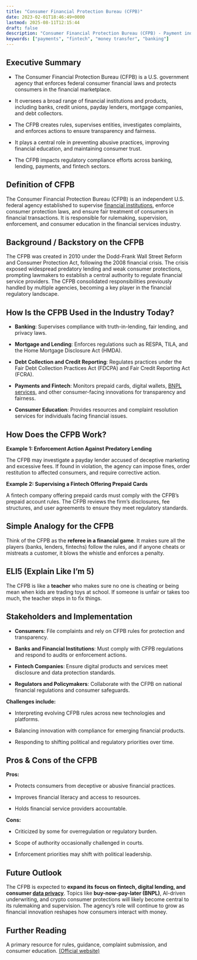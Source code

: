 ```yaml
---
title: "Consumer Financial Protection Bureau (CFPB)"
date: 2023-02-01T18:46:49+0000
lastmod: 2025-08-11T12:15:44
draft: false
description: "Consumer Financial Protection Bureau (CFPB) - Payment industry knowledge and insights"
keywords: ["payments", "fintech", "money transfer", "banking"]
---
```


## **Executive Summary**

- The Consumer Financial Protection Bureau (CFPB) is a U.S. government agency that enforces federal consumer financial laws and protects consumers in the financial marketplace.

- It oversees a broad range of financial institutions and products, including banks, credit unions, payday lenders, mortgage companies, and debt collectors.

- The CFPB creates rules, supervises entities, investigates complaints, and enforces actions to ensure transparency and fairness.

- It plays a central role in preventing abusive practices, improving financial education, and maintaining consumer trust.

- The CFPB impacts regulatory compliance efforts across banking, lending, payments, and fintech sectors.

## **Definition of CFPB**

The Consumer Financial Protection Bureau (CFPB) is an independent U.S. federal agency established to supervise [financial institutions](https://faisalkhanllc.xyz/resources/payments-wiki/f/financial-institution-fi/), enforce consumer protection laws, and ensure fair treatment of consumers in financial transactions. It is responsible for rulemaking, supervision, enforcement, and consumer education in the financial services industry.

## **Background / Backstory on the CFPB**

The CFPB was created in 2010 under the Dodd-Frank Wall Street Reform and Consumer Protection Act, following the 2008 financial crisis. The crisis exposed widespread predatory lending and weak consumer protections, prompting lawmakers to establish a central authority to regulate financial service providers. The CFPB consolidated responsibilities previously handled by multiple agencies, becoming a key player in the financial regulatory landscape.

## **How Is the CFPB Used in the Industry Today?**

- **Banking**: Supervises compliance with truth-in-lending, fair lending, and privacy laws.

- **Mortgage and Lending**: Enforces regulations such as RESPA, TILA, and the Home Mortgage Disclosure Act (HMDA).

- **Debt Collection and Credit Reporting**: Regulates practices under the Fair Debt Collection Practices Act (FDCPA) and Fair Credit Reporting Act (FCRA).

- **Payments and Fintech**: Monitors prepaid cards, digital wallets, [BNPL services](https://faisalkhanllc.xyz/resources/payments-wiki/b/buy-now-pay-later-bnpl/), and other consumer-facing innovations for transparency and fairness.

- **Consumer Education**: Provides resources and complaint resolution services for individuals facing financial issues.

## **How Does the CFPB Work?**

**Example 1: Enforcement Action Against Predatory Lending**

The CFPB may investigate a payday lender accused of deceptive marketing and excessive fees. If found in violation, the agency can impose fines, order restitution to affected consumers, and require corrective action.

**Example 2: Supervising a Fintech Offering Prepaid Cards**

A fintech company offering prepaid cards must comply with the CFPB’s prepaid account rules. The CFPB reviews the firm’s disclosures, fee structures, and user agreements to ensure they meet regulatory standards.

## **Simple Analogy for the CFPB**

Think of the CFPB as the **referee in a financial game**. It makes sure all the players (banks, lenders, fintechs) follow the rules, and if anyone cheats or mistreats a customer, it blows the whistle and enforces a penalty.

## **ELI5 (Explain Like I’m 5)**

The CFPB is like a **teacher** who makes sure no one is cheating or being mean when kids are trading toys at school. If someone is unfair or takes too much, the teacher steps in to fix things.

## **Stakeholders and Implementation**

- **Consumers**: File complaints and rely on CFPB rules for protection and transparency.

- **Banks and Financial Institutions**: Must comply with CFPB regulations and respond to audits or enforcement actions.

- **Fintech Companies**: Ensure digital products and services meet disclosure and data protection standards.

- **Regulators and Policymakers**: Collaborate with the CFPB on national financial regulations and consumer safeguards.

**Challenges include:**

- Interpreting evolving CFPB rules across new technologies and platforms.

- Balancing innovation with compliance for emerging financial products.

- Responding to shifting political and regulatory priorities over time.

## **Pros & Cons of the CFPB**

**Pros:**

- Protects consumers from deceptive or abusive financial practices.

- Improves financial literacy and access to resources.

- Holds financial service providers accountable.

**Cons:**

- Criticized by some for overregulation or regulatory burden.

- Scope of authority occasionally challenged in courts.

- Enforcement priorities may shift with political leadership.

## **Future Outlook**

The CFPB is expected to **expand its focus on fintech, digital lending, and consumer [data privacy](https://faisalkhanllc.xyz/resources/payments-wiki/d/data-security/)**. Topics like **buy-now-pay-later (BNPL)**, AI-driven underwriting, and crypto consumer protections will likely become central to its rulemaking and supervision. The agency’s role will continue to grow as financial innovation reshapes how consumers interact with money.

## **Further Reading**

A primary resource for rules, guidance, complaint submission, and consumer education. [(Official website)](https://www.consumerfinance.gov/complaint/)